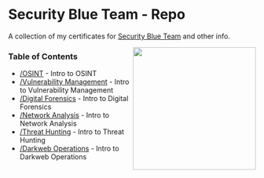 # Security Blue Team - Repo
A collection of my certificates for [Security Blue Team](https://securityblue.team/) and other info.

<img src="https://securityblue.team/wp-content/uploads/2020/11/laptopimage.png" align="right" width="250">

### Table of Contents

- [/OSINT](https://github.com/dadavidson/secblueteam-repo/tree/main/OSINT) - Intro to OSINT
- [/Vulnerability Management](https://github.com/dadavidson/secblueteam-repo/tree/main/Vulnerability%20Management) - Intro to Vulnerability Management
- [/Digital Forensics](https://github.com/dadavidson/secblueteam-repo/tree/main/Digital%20Forensics) - Intro to Digital Forensics
- [/Network Analysis](https://github.com/dadavidson/secblueteam-repo/tree/main/Network%20Analysis) - Intro to Network Analysis
- [/Threat Hunting](https://github.com/dadavidson/secblueteam-repo/tree/main/Threat%20Hunting) - Intro to Threat Hunting
- [/Darkweb Operations](https://github.com/dadavidson/secblueteam-repo/tree/main/Darkweb%20Ops) - Intro to Darkweb Operations
